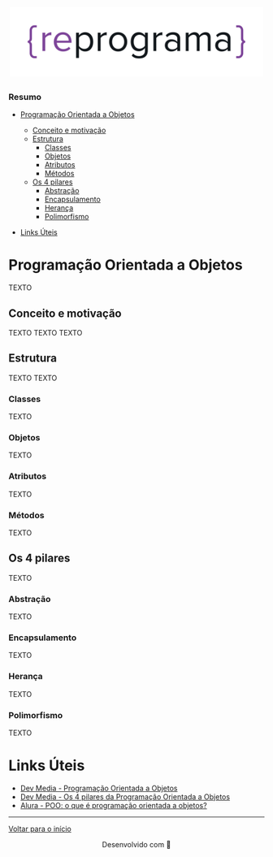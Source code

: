 <h1 align="center">
  <img src="../assets/reprograma-fundos-claros.png" alt="logo reprograma" width="500">
</h1>

### Resumo
- [Programação Orientada a Objetos](#programação-orientada-a-objetos)
  - [Conceito e motivação](#conceito-e-motivação)
  - [Estrutura](#estrutura)
    - [Classes](#classes)
    - [Objetos](#objetos)
    - [Atributos](#atributos)
    - [Métodos](#métodos)
  - [Os 4 pilares](#os-4-pilares)
    - [Abstração](#abstração)
    - [Encapsulamento](#encapsulamento)
    - [Herança](#herança)
    - [Polimorfismo](#polimorfismo)

- [Links Úteis](#links-úteis)

# Programação Orientada a Objetos
TEXTO

## Conceito e motivação

TEXTO TEXTO TEXTO

## Estrutura
TEXTO TEXTO

### Classes
TEXTO

### Objetos
TEXTO

### Atributos
TEXTO
### Métodos
TEXTO

## Os 4 pilares
TEXTO

### Abstração
TEXTO

### Encapsulamento
TEXTO

### Herança
TEXTO

### Polimorfismo
TEXTO

# Links Úteis
- [Dev Media - Programação Orientada a Objetos](https://www.devmedia.com.br/programacao-orientada-a-objetos-e-programacao-estruturada/32813)
- [Dev Media - Os 4 pilares da Programação Orientada a Objetos](https://www.devmedia.com.br/os-4-pilares-da-programacao-orientada-a-objetos/9264)
- [Alura - POO: o que é programação orientada a objetos?](https://www.alura.com.br/artigos/poo-programacao-orientada-a-objetos)

---
[Voltar para o início](https://github.com/reprograma/on25-IJS-orientacao-objetos-I/blob/master/README.md)

<p align="center">
  Desenvolvido com &#128156
</p>
